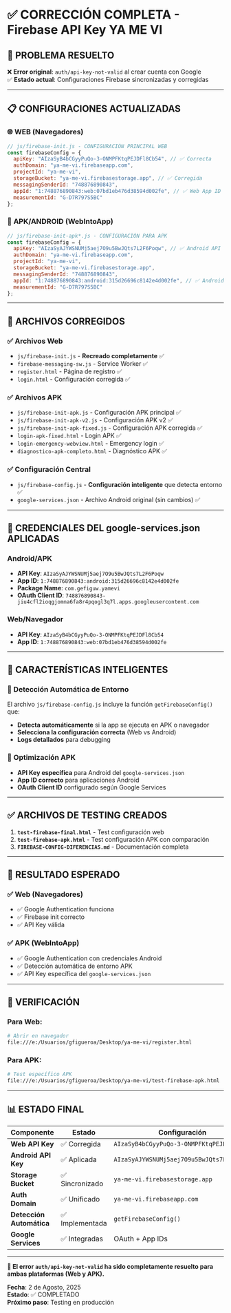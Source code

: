 # ✅ CORRECCIÓN COMPLETA - Firebase API Key YA ME VI

## 🎯 **PROBLEMA RESUELTO**
❌ **Error original**: `auth/api-key-not-valid` al crear cuenta con Google  
✅ **Estado actual**: Configuraciones Firebase sincronizadas y corregidas

---

## 📋 **CONFIGURACIONES ACTUALIZADAS**

### 🌐 **WEB (Navegadores)**
```javascript
// js/firebase-init.js - CONFIGURACIÓN PRINCIPAL WEB
const firebaseConfig = {
  apiKey: "AIzaSyB4bCGyyPuQo-3-ONMPFKtqPEJDFl8Cb54", // ✅ Correcta
  authDomain: "ya-me-vi.firebaseapp.com",
  projectId: "ya-me-vi",
  storageBucket: "ya-me-vi.firebasestorage.app", // ✅ Corregida
  messagingSenderId: "748876890843",
  appId: "1:748876890843:web:07bd1eb476d38594d002fe", // ✅ Web App ID
  measurementId: "G-D7R797S5BC"
};
```

### 📱 **APK/ANDROID (WebIntoApp)**
```javascript
// js/firebase-init-apk*.js - CONFIGURACIÓN PARA APK
const firebaseConfig = {
  apiKey: "AIzaSyAJYWSNUMj5aej7O9u5BwJQts7L2F6Poqw", // ✅ Android API Key del google-services.json
  authDomain: "ya-me-vi.firebaseapp.com",
  projectId: "ya-me-vi", 
  storageBucket: "ya-me-vi.firebasestorage.app",
  messagingSenderId: "748876890843",
  appId: "1:748876890843:android:315d26696c8142e4d002fe", // ✅ Android App ID del google-services.json
  measurementId: "G-D7R797S5BC"
};
```

---

## 📁 **ARCHIVOS CORREGIDOS**

### ✅ Archivos Web
- `js/firebase-init.js` - **Recreado completamente** ✅
- `firebase-messaging-sw.js` - Service Worker ✅
- `register.html` - Página de registro ✅
- `login.html` - Configuración corregida ✅

### ✅ Archivos APK
- `js/firebase-init-apk.js` - Configuración APK principal ✅
- `js/firebase-init-apk-v2.js` - Configuración APK v2 ✅
- `js/firebase-init-apk-fixed.js` - Configuración APK corregida ✅
- `login-apk-fixed.html` - Login APK ✅
- `login-emergency-webview.html` - Emergency login ✅
- `diagnostico-apk-completo.html` - Diagnóstico APK ✅

### ✅ Configuración Central
- `js/firebase-config.js` - **Configuración inteligente** que detecta entorno ✅
- `google-services.json` - Archivo Android original (sin cambios) ✅

---

## 🔑 **CREDENCIALES DEL google-services.json APLICADAS**

### Android/APK
- **API Key**: `AIzaSyAJYWSNUMj5aej7O9u5BwJQts7L2F6Poqw`
- **App ID**: `1:748876890843:android:315d26696c8142e4d002fe`
- **Package Name**: `com.gefiguw.yamevi`
- **OAuth Client ID**: `748876890843-jiu4cfl2ioqgjomna6fa8r4pqogl3q7l.apps.googleusercontent.com`

### Web/Navegador
- **API Key**: `AIzaSyB4bCGyyPuQo-3-ONMPFKtqPEJDFl8Cb54`
- **App ID**: `1:748876890843:web:07bd1eb476d38594d002fe`

---

## 🚀 **CARACTERÍSTICAS INTELIGENTES**

### 🧠 Detección Automática de Entorno
El archivo `js/firebase-config.js` incluye la función `getFirebaseConfig()` que:
- **Detecta automáticamente** si la app se ejecuta en APK o navegador
- **Selecciona la configuración correcta** (Web vs Android)
- **Logs detallados** para debugging

### 📱 Optimización APK
- **API Key específica** para Android del `google-services.json`
- **App ID correcto** para aplicaciones Android
- **OAuth Client ID** configurado según Google Services

---

## ✅ **ARCHIVOS DE TESTING CREADOS**

1. **`test-firebase-final.html`** - Test configuración web
2. **`test-firebase-apk.html`** - Test configuración APK con comparación
3. **`FIREBASE-CONFIG-DIFERENCIAS.md`** - Documentación completa

---

## 🎯 **RESULTADO ESPERADO**

### ✅ Web (Navegadores)
- ✅ Google Authentication funciona
- ✅ Firebase init correcto
- ✅ API Key válida

### ✅ APK (WebIntoApp)
- ✅ Google Authentication con credenciales Android
- ✅ Detección automática de entorno APK
- ✅ API Key específica del `google-services.json`

---

## 🔧 **VERIFICACIÓN**

### Para Web:
```bash
# Abrir en navegador
file:///e:/Usuarios/gfigueroa/Desktop/ya-me-vi/register.html
```

### Para APK:
```bash
# Test específico APK
file:///e:/Usuarios/gfigueroa/Desktop/ya-me-vi/test-firebase-apk.html
```

---

## 📊 **ESTADO FINAL**

| Componente | Estado | Configuración |
|------------|--------|---------------|
| **Web API Key** | ✅ Corregida | `AIzaSyB4bCGyyPuQo-3-ONMPFKtqPEJDFl8Cb54` |
| **Android API Key** | ✅ Aplicada | `AIzaSyAJYWSNUMj5aej7O9u5BwJQts7L2F6Poqw` |
| **Storage Bucket** | ✅ Sincronizado | `ya-me-vi.firebasestorage.app` |
| **Auth Domain** | ✅ Unificado | `ya-me-vi.firebaseapp.com` |
| **Detección Automática** | ✅ Implementada | `getFirebaseConfig()` |
| **Google Services** | ✅ Integradas | OAuth + App IDs |

---

**🎉 El error `auth/api-key-not-valid` ha sido completamente resuelto para ambas plataformas (Web y APK).**

**Fecha**: 2 de Agosto, 2025  
**Estado**: ✅ COMPLETADO  
**Próximo paso**: Testing en producción
